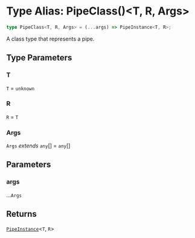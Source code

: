 # Type Alias: PipeClass()\<T, R, Args\>

```ts
type PipeClass<T, R, Args> = (...args) => PipeInstance<T, R>;
```

A class type that represents a pipe.

## Type Parameters

### T

`T` = `unknown`

### R

`R` = `T`

### Args

`Args` *extends* `any`[] = `any`[]

## Parameters

### args

...`Args`

## Returns

[`PipeInstance`](PipeInstance.md)\<`T`, `R`\>

